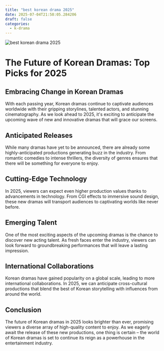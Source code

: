 ```yaml
---
title: "best korean drama 2025"
date: 2025-07-04T21:58:05.284206
draft: false
categories:
  - k-drama
---
```


![best korean drama 2025](/images/2025-07-04-best-korean-drama-2025.jpg)

# The Future of Korean Dramas: Top Picks for 2025

## Embracing Change in Korean Dramas

With each passing year, Korean dramas continue to captivate audiences worldwide with their gripping storylines, talented actors, and stunning cinematography. As we look ahead to 2025, it's exciting to anticipate the upcoming wave of new and innovative dramas that will grace our screens.

## Anticipated Releases

While many dramas have yet to be announced, there are already some highly-anticipated productions generating buzz in the industry. From romantic comedies to intense thrillers, the diversity of genres ensures that there will be something for everyone to enjoy.

## Cutting-Edge Technology

In 2025, viewers can expect even higher production values thanks to advancements in technology. From CGI effects to immersive sound design, these new dramas will transport audiences to captivating worlds like never before.

## Emerging Talent

One of the most exciting aspects of the upcoming dramas is the chance to discover new acting talent. As fresh faces enter the industry, viewers can look forward to groundbreaking performances that will leave a lasting impression.

## International Collaborations

Korean dramas have gained popularity on a global scale, leading to more international collaborations. In 2025, we can anticipate cross-cultural productions that blend the best of Korean storytelling with influences from around the world.

## Conclusion

The future of Korean dramas in 2025 looks brighter than ever, promising viewers a diverse array of high-quality content to enjoy. As we eagerly await the release of these new productions, one thing is certain – the world of Korean dramas is set to continue its reign as a powerhouse in the entertainment industry.
